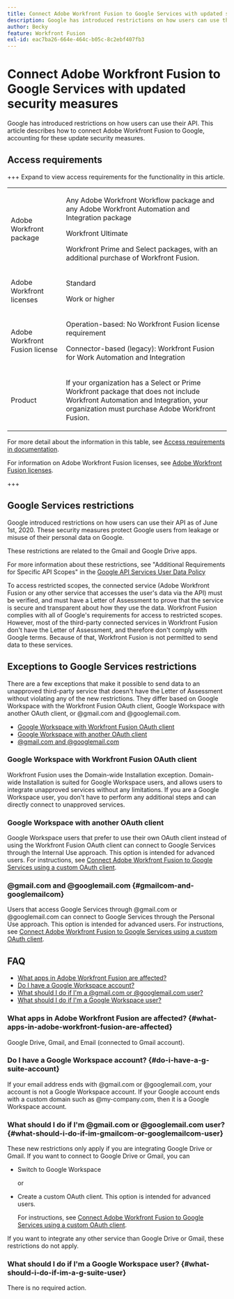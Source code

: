 ```yaml
---
title: Connect Adobe Workfront Fusion to Google Services with updated security measures
description: Google has introduced restrictions on how users can use their API. This article describes how to connect Adobe Workfront Fusion to Google, accounting for these update security measures.
author: Becky
feature: Workfront Fusion
exl-id: eac7ba26-664e-464c-b05c-8c2ebf407fb3
---
```

# Connect Adobe Workfront Fusion to Google Services with updated security measures

Google has introduced restrictions on how users can use their API. This article describes how to connect Adobe Workfront Fusion to Google, accounting for these update security measures.

## Access requirements

+++ Expand to view access requirements for the functionality in this article.

<table style="table-layout:auto">
 <col> 
 <col> 
 <tbody> 
  <tr> 
   <td role="rowheader">Adobe Workfront package</td> 
   <td> <p>Any Adobe Workfront Workflow package and any Adobe Workfront Automation and Integration package</p><p>Workfront Ultimate</p><p>Workfront Prime and Select packages, with an additional purchase of Workfront Fusion.</p> </td> 
  </tr> 
  <tr data-mc-conditions=""> 
   <td role="rowheader">Adobe Workfront licenses</td> 
   <td> <p>Standard</p><p>Work or higher</p> </td> 
  </tr> 
  <tr> 
   <td role="rowheader">Adobe Workfront Fusion license</td> 
   <td>
   <p>Operation-based: No Workfront Fusion license requirement</p>
   <p>Connector-based (legacy): Workfront Fusion for Work Automation and Integration </p>
   </td> 
  </tr> 
  <tr> 
   <td role="rowheader">Product</td> 
   <td>
   <p>If your organization has a Select or Prime Workfront package that does not include Workfront Automation and Integration, your organization must purchase Adobe Workfront Fusion.</li></ul>
   </td> 
  </tr>
 </tbody> 
</table>

For more detail about the information in this table, see [Access requirements in documentation](/help/workfront-fusion/references/licenses-and-roles/access-level-requirements-in-documentation.md).

For information on Adobe Workfront Fusion licenses, see [Adobe Workfront Fusion licenses](/help/workfront-fusion/set-up-and-manage-workfront-fusion/licensing-operations-overview/license-automation-vs-integration.md).

+++

## Google Services restrictions

Google introduced restrictions on how users can use their API as of June 1st, 2020. These security measures protect Google users from leakage or misuse of their personal data on Google. 

These restrictions are related to the Gmail and Google Drive apps. 

For more information about these restrictions, see "Additional Requirements for Specific API Scopes" in the [Google API Services User Data Policy](https://developers.google.com/terms/api-services-user-data-policy#additional_requirements_for_specific_api_scopes)

To access restricted scopes, the connected service (Adobe Workfront Fusion or any other service that accesses the user's data via the API) must be verified, and must have a Letter of Assessment to prove that the service is secure and transparent about how they use the data. Workfront Fusion complies with all of Google's requirements for access to restricted scopes. However, most of the third-party connected services in Workfront Fusion don't have the Letter of Assessment, and therefore don't comply with Google terms. Because of that, Workfront Fusion is not permitted to send data to these services.

## Exceptions to Google Services restrictions

There are a few exceptions that make it possible to send data to an unapproved third-party service that doesn't have the Letter of Assessment without violating any of the new restrictions. They differ based on Google Workspace with the Workfront Fusion OAuth client, Google Workspace with another OAuth client, or @gmail.com and @googlemail.com.

* [Google Workspace with Workfront Fusion OAuth client](#google-workspace-with-workfront-fusion-oauth-client)
* [Google Workspace with another OAuth client](#google-workspace-with-another-oauth-client)
* [@gmail.com and @googlemail.com](#gmailcom-and-googlemailcom)

### Google Workspace with Workfront Fusion OAuth client

Workfront Fusion uses the Domain-wide Installation exception. Domain-wide Installation is suited for Google Workspace users, and allows users to integrate unapproved services without any limitations. If you are a Google Workspace user, you don't have to perform any additional steps and can directly connect to unapproved services.

### Google Workspace with another OAuth client 

Google Workspace users that prefer to use their own OAuth client instead of using the Workfront Fusion OAuth client can connect to Google Services through the Internal Use approach. This option is intended for advanced users. For instructions, see [Connect Adobe Workfront Fusion to Google Services using a custom OAuth client](/help/workfront-fusion/create-scenarios/connect-to-apps/connect-fusion-to-google-using-oauth.md).

### @gmail.com and @googlemail.com {#gmailcom-and-googlemailcom}

Users that access Google Services through @gmail.com or @googlemail.com can connect to Google Services through the Personal Use approach. This option is intended for advanced users. For instructions, see [Connect Adobe Workfront Fusion to Google Services using a custom OAuth client](/help/workfront-fusion/create-scenarios/connect-to-apps/connect-fusion-to-google-using-oauth.md).

## FAQ

* [What apps in Adobe Workfront Fusion are affected?](#what-apps-in-adobe-workfront-fusion-are-affected)
* [Do I have a Google Workspace account?](#do-i-have-a-g-suite-account)
* [What should I do if I'm a @gmail.com or @googlemail.com user?](#what-should-i-do-if-im-gmailcom-or-googlemailcom-user)
* [What should I do if I'm a Google Workspace user?](#what-should-i-do-if-im-a-g-suite-user)

### What apps in Adobe Workfront Fusion are affected? {#what-apps-in-adobe-workfront-fusion-are-affected}

Google Drive, Gmail, and Email (connected to Gmail account).

### Do I have a Google Workspace account? {#do-i-have-a-g-suite-account}

If your email address ends with @gmail.com or @googlemail.com, your account is not a Google Workspace account. If your Google account ends with a custom domain such as @my-company.com, then it is a Google Workspace account.

### What should I do if I'm @gmail.com or @googlemail.com user? {#what-should-i-do-if-im-gmailcom-or-googlemailcom-user}

These new restrictions only apply if you are integrating Google Drive or Gmail. If you want to connect to Google Drive or Gmail, you can

* Switch to Google Workspace

   or

* Create a custom OAuth client. This option is intended for advanced users.

   For instructions, see [Connect Adobe Workfront Fusion to Google Services using a custom OAuth client](/help/workfront-fusion/create-scenarios/connect-to-apps/connect-fusion-to-google-using-oauth.md).

If you want to integrate any other service than Google Drive or Gmail, these restrictions do not apply.

### What should I do if I'm a Google Workspace user? {#what-should-i-do-if-im-a-g-suite-user}

There is no required action.
